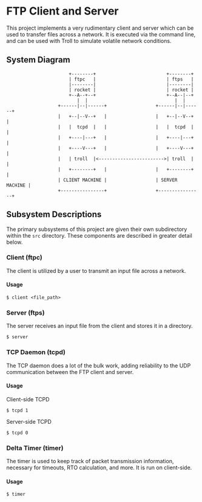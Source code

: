 # FTP Client and Server

This project implements a very rudimentary client and server which can be
used to transfer files across a network. It is executed via the command line,
and can be used with Troll to simulate volatile network conditions.

## System Diagram


                           +--------+                          +--------+
                           | ftpc   |                          | ftps   |
                           |--------|                          |--------|
                           | rocket |                          | rocket |
                           +--A--+--+                          +--A--|--+
                              |  |                                |  |
                       +------|--|------+                  +------|--|------+
                       |   +--|--V--+   |                  |   +--|--V--+   |
                       |   |  tcpd  |   |                  |   |  tcpd  |   |
                       |   +----|---+   |                  |   +----|---+   |
                       |   +----V---+   |                  |   +----V---+   |
                       |   | troll  |<------------------------>| troll  |   |
                       |   +--------+   |                  |   +--------+   |
                       | CLIENT MACHINE |                  | SERVER MACHINE |
                       +----------------+                  +----------------+

## Subsystem Descriptions

The primary subsystems of this project are given their own subdirectory within
the `src` directory. These components are described in greater detail below.

### Client (ftpc)

The client is utilized by a user to transmit an input file across a network.

#### Usage

```
$ client <file_path>
```

### Server (ftps)

The server receives an input file from the client and stores it in a directory.

```
$ server
```

### TCP Daemon (tcpd)


The TCP daemon does a lot of the bulk work, adding reliability to the UDP
communication between the FTP client and server.

#### Usage

Client-side TCPD

```
$ tcpd 1
```

Server-side TCPD

```
$ tcpd 0
```

### Delta Timer (timer)

The timer is used to keep track of packet transmission information, necessary
for timeouts, RTO calculation, and more. It is run on client-side.

#### Usage

```
$ timer
```
